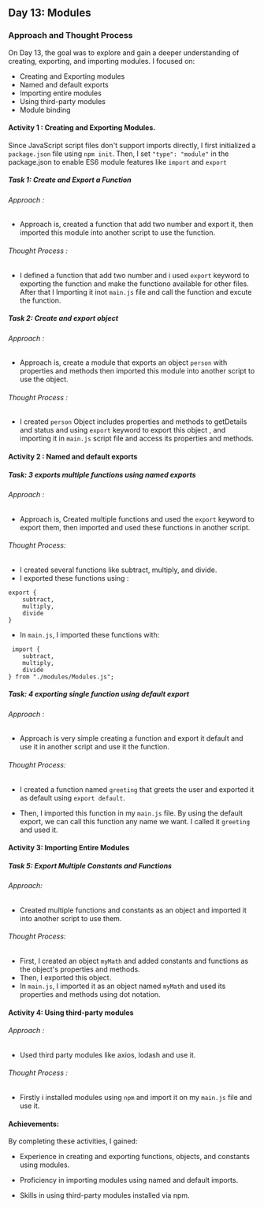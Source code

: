 ## Day 13: Modules

### Approach and Thought Process

On Day 13, the goal was to explore and gain a deeper understanding of creating, exporting, and importing modules. I focused on:

* Creating and Exporting modules
* Named and default exports
* Importing entire modules
* Using third-party modules
* Module binding

#### Activity 1 : Creating and Exporting Modules.

Since JavaScript script files don't support imports directly, I first initialized a `package.json` file using `npm init`. Then, I set `"type": "module"` in the package.json to enable ES6 module features like `import` and `export`
##### Task 1: Create and Export a Function
###### Approach :
* Approach is, created a function that add two number and export it, then imported this module into another script to use the function.

###### Thought Process :

* I defined a function that add two number and i used `export` keyword to exporting the function and make the functiono available for other files. After that I Importing it inot `main.js` file and call the function and excute the function.

##### Task 2: Create and export object

###### Approach :
* Approach is, create a module that exports an object `person` with properties and methods then imported this module into another script to use the object.

###### Thought Process :

* I created `person` Object includes properties and methods to getDetails and status and using `export` keyword to export this object , and importing it in `main.js` script file and access its properties and methods.

#### Activity 2 : Named and default exports

##### Task: 3 exports multiple functions using named exports

###### Approach : 
* Approach is, Created multiple functions and used the `export` keyword to export them, then imported and used these functions in another script.

###### Thought Process: 

* I created several functions like subtract, multiply, and divide.
* I exported these functions using : 
```
export {
    subtract,
    multiply,
    divide
}
```

* In `main.js`, I imported these functions with: 
```
 import {
    subtract,
    multiply,
    divide
} from "./modules/Modules.js";

 ```

##### Task: 4 exporting single function using default export
###### Approach :
* Approach is very simple creating a function and export it default and use it in another script and use it the function.

###### Thought Process:
* I created a function named `greeting` that greets the user and exported it as default using `export default`.

* Then, I imported this function in my `main.js` file. By using the default export, we can call this function any name we want. I called it `greeting` and used it.


#### Activity 3: Importing Entire Modules

##### Task 5: Export Multiple Constants and Functions

###### Approach:
* Created multiple functions and constants as an object and imported it into another script to use them.

###### Thought Process:
* First, I created an object `myMath` and added constants and functions as the object's properties and methods.
* Then, I exported this object.
* In `main.js`, I imported it as an object named `myMath` and used its properties and methods using dot notation.

#### Activity 4: Using third-party modules

###### Approach : 
* Used third party modules like axios, lodash and use it.

###### Thought Process :

* Firstly i installed modules using `npm` and import it on my `main.js` file and use it.

#### Achievements:
By completing these activities, I gained:

* Experience in creating and exporting functions, objects, and constants using modules.

* Proficiency in importing modules using named and default imports.

* Skills in using third-party modules installed via npm.
